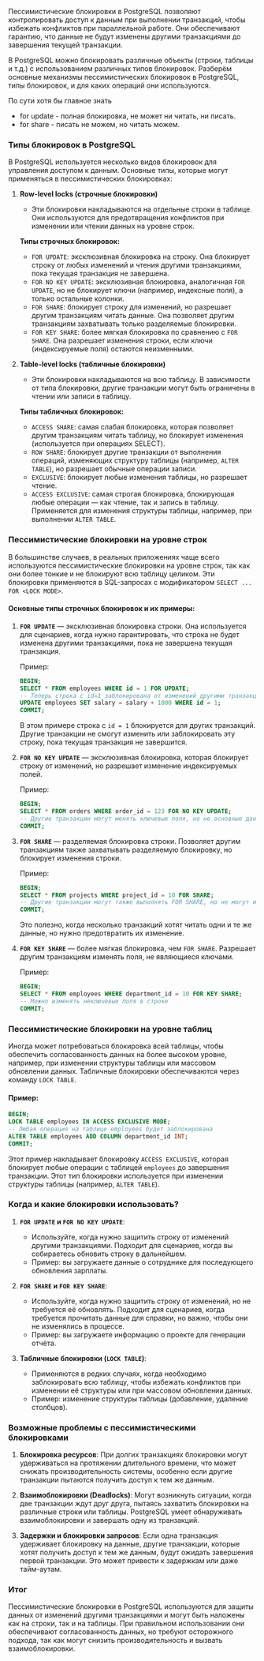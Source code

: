 Пессимистические блокировки в PostgreSQL позволяют контролировать доступ к данным при выполнении транзакций, чтобы избежать конфликтов при параллельной работе. Они обеспечивают гарантию, что данные не будут изменены другими транзакциями до завершения текущей транзакции.

В PostgreSQL можно блокировать различные объекты (строки, таблицы и т.д.) с использованием различных типов блокировок. Разберём основные механизмы пессимистических блокировок в PostgreSQL, типы блокировок, и для каких операций они используются.

По сути хотя бы главное знать 
- for update - полная блокировка, не может ни читать, ни писать.
- for share - писать не можем, но читать можем. 

### Типы блокировок в PostgreSQL

В PostgreSQL используется несколько видов блокировок для управления доступом к данным. Основные типы, которые могут применяться в пессимистических блокировках:

1. **Row-level locks (строчные блокировки)**
   - Эти блокировки накладываются на отдельные строки в таблице. Они используются для предотвращения конфликтов при изменении или чтении данных на уровне строк.
   
   **Типы строчных блокировок:**
   - `FOR UPDATE`: эксклюзивная блокировка на строку. Она блокирует строку от любых изменений и чтения другими транзакциями, пока текущая транзакция не завершена.
   - `FOR NO KEY UPDATE`: эксклюзивная блокировка, аналогичная `FOR UPDATE`, но не блокирует ключи (например, индексные поля), а только остальные колонки.
   - `FOR SHARE`: блокирует строку для изменений, но разрешает другим транзакциям читать данные. Она позволяет другим транзакциям захватывать только разделяемые блокировки.
   - `FOR KEY SHARE`: более мягкая блокировка по сравнению с `FOR SHARE`. Она разрешает изменения строки, если ключи (индексируемые поля) остаются неизменными.

2. **Table-level locks (табличные блокировки)**
   - Эти блокировки накладываются на всю таблицу. В зависимости от типа блокировки, другие транзакции могут быть ограничены в чтении или записи в таблицу.
   
   **Типы табличных блокировок:**
   - `ACCESS SHARE`: самая слабая блокировка, которая позволяет другим транзакциям читать таблицу, но блокирует изменения (используется при операциях SELECT).
   - `ROW SHARE`: блокирует другие транзакции от выполнения операций, изменяющих структуру таблицы (например, `ALTER TABLE`), но разрешает обычные операции записи.
   - `EXCLUSIVE`: блокирует любые изменения таблицы, но разрешает чтение.
   - `ACCESS EXCLUSIVE`: самая строгая блокировка, блокирующая любые операции — как чтение, так и запись в таблицу. Применяется для изменения структуры таблицы, например, при выполнении `ALTER TABLE`.

### Пессимистические блокировки на уровне строк

В большинстве случаев, в реальных приложениях чаще всего используются пессимистические блокировки на уровне строк, так как они более тонкие и не блокируют всю таблицу целиком. Эти блокировки применяются в SQL-запросах с модификатором `SELECT ... FOR <LOCK MODE>`.

#### Основные типы строчных блокировок и их примеры:

1. **`FOR UPDATE`** — эксклюзивная блокировка строки. Она используется для сценариев, когда нужно гарантировать, что строка не будет изменена другими транзакциями, пока не завершена текущая транзакция.

   Пример:
   ```sql
   BEGIN;
   SELECT * FROM employees WHERE id = 1 FOR UPDATE;
   -- Теперь строка с id=1 заблокирована от изменений другими транзакциями
   UPDATE employees SET salary = salary + 1000 WHERE id = 1;
   COMMIT;
   ```
   В этом примере строка с `id = 1` блокируется для других транзакций. Другие транзакции не смогут изменить или заблокировать эту строку, пока текущая транзакция не завершится.

2. **`FOR NO KEY UPDATE`** — эксклюзивная блокировка, которая блокирует строку от изменений, но разрешает изменение индексируемых полей.

   Пример:
   ```sql
   BEGIN;
   SELECT * FROM orders WHERE order_id = 123 FOR NO KEY UPDATE;
   -- Другие транзакции могут менять ключевые поля, но не основные данные строки
   COMMIT;
   ```

3. **`FOR SHARE`** — разделяемая блокировка строки. Позволяет другим транзакциям также захватывать разделяемую блокировку, но блокирует изменения строки.

   Пример:
   ```sql
   BEGIN;
   SELECT * FROM projects WHERE project_id = 10 FOR SHARE;
   -- Другие транзакции могут также выполнять FOR SHARE, но не могут изменить строку
   COMMIT;
   ```
   Это полезно, когда несколько транзакций хотят читать одни и те же данные, но нужно предотвратить их изменение.

4. **`FOR KEY SHARE`** — более мягкая блокировка, чем `FOR SHARE`. Разрешает другим транзакциям изменять поля, не являющиеся ключами.

   Пример:
   ```sql
   BEGIN;
   SELECT * FROM employees WHERE department_id = 10 FOR KEY SHARE;
   -- Можно изменять неключевые поля в строке
   COMMIT;
   ```

### Пессимистические блокировки на уровне таблиц

Иногда может потребоваться блокировка всей таблицы, чтобы обеспечить согласованность данных на более высоком уровне, например, при изменении структуры таблицы или массовом обновлении данных. Табличные блокировки обеспечиваются через команду `LOCK TABLE`.

#### Пример:

```sql
BEGIN;
LOCK TABLE employees IN ACCESS EXCLUSIVE MODE;
-- Любая операция на таблице employees будет заблокирована
ALTER TABLE employees ADD COLUMN department_id INT;
COMMIT;
```

Этот пример накладывает блокировку `ACCESS EXCLUSIVE`, которая блокирует любые операции с таблицей `employees` до завершения транзакции. Этот тип блокировки используется при изменении структуры таблицы (например, `ALTER TABLE`).

### Когда и какие блокировки использовать?

1. **`FOR UPDATE` и `FOR NO KEY UPDATE`**:
   - Используйте, когда нужно защитить строку от изменений другими транзакциями. Подходит для сценариев, когда вы собираетесь обновить строку в дальнейшем.
   - Пример: вы загружаете данные о сотруднике для последующего обновления зарплаты.

2. **`FOR SHARE` и `FOR KEY SHARE`**:
   - Используйте, когда нужно защитить строку от изменений, но не требуется её обновлять. Подходит для сценариев, когда требуется прочитать данные для справки, но важно, чтобы они не изменялись в процессе.
   - Пример: вы загружаете информацию о проекте для генерации отчёта.

3. **Табличные блокировки (`LOCK TABLE`)**:
   - Применяются в редких случаях, когда необходимо заблокировать всю таблицу, чтобы избежать конфликтов при изменении её структуры или при массовом обновлении данных.
   - Пример: изменение структуры таблицы (добавление, удаление столбцов).

### Возможные проблемы с пессимистическими блокировками

1. **Блокировка ресурсов**: При долгих транзакциях блокировки могут удерживаться на протяжении длительного времени, что может снижать производительность системы, особенно если другие транзакции пытаются получить доступ к тем же данным.
   
2. **Взаимоблокировки (Deadlocks)**: Могут возникнуть ситуации, когда две транзакции ждут друг друга, пытаясь захватить блокировки на различные строки или таблицы. PostgreSQL умеет обнаруживать взаимоблокировки и завершать одну из транзакций.

3. **Задержки и блокировки запросов**: Если одна транзакция удерживает блокировку на данные, другие транзакции, которые хотят получить доступ к тем же данным, будут ожидать завершения первой транзакции. Это может привести к задержкам или даже тайм-аутам.

### Итог

Пессимистические блокировки в PostgreSQL используются для защиты данных от изменений другими транзакциями и могут быть наложены как на строки, так и на таблицы. При правильном использовании они обеспечивают согласованность данных, но требуют осторожного подхода, так как могут снизить производительность и вызвать взаимоблокировки.